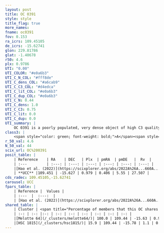 ```yaml
---
layout: post
title: OC 0391
style: style
title_flag: true
more_names: 
fname: oc0391
fov: 0.153
ra_icrs: 109.45105
de_icrs: -15.62741
glon: 229.81786
glat: -1.40678
r50: 4.6
plx: 0.9786
UTI: "0.00"
UTI_COLOR: "#e0a6b3"
UTI_C_N_COL: "#fff8de"
UTI_C_dens_COL: "#a6cab9"
UTI_C_C3_COL: "#d4edca"
UTI_C_lit_COL: "#e0a6b3"
UTI_C_dup_COL: "#e0a6b3"
UTI_C_N: 0.44
UTI_C_dens: 1.0
UTI_C_C3: 0.75
UTI_C_lit: 0.0
UTI_C_dup: 0.0
UTI_summary: |
    OC 0391 is a poorly populated, very dense object of high C3 quality. It was recently reported in the literature.<br><br><span style="color: #99180f; font-weight: bold;">Warning: </span>This is very likely a duplicate object, which shares a large percentage of members with at least one previously reported entry.
class3: |
    <span style="color: green; font-weight: bold;">A</span><span style="color: #FFC300; font-weight: bold;">B</span>
r_50_val: 4.6
N_50_val: 44
scix_url: OC%200391
posit_table: |
    | Reference    | RA    | DEC   | Plx  | pmRA  | pmDE   |  Rv  |
    | :---         | :---: | :---: | :---: | :---: | :---: | :---: |
    |[Hao et al. (2022)](https://scixplorer.org/abs/2022A%26A...660A...4H) | 109.454 | -15.653 | 1.051 | 0.424 | 5.58 | -- |
    | **UCC** |109.451 | -15.627 | 0.979 | 0.406 | 5.55 | 27.507 | 
cds_radec: 109.45105,-15.62741
carousel: UCC
fpars_table: |
    | Reference |  Values |
    | :---  |  :---:  |
    | [Hao et al. (2022)](https://scixplorer.org/abs/2022A%26A...660A...4H) | `AG=0.64, age=8.9, Z=0.016` |
shared_table: |
    | Cluster | <span title="Percentage of members that this OC shares with the ones listed">%</span>   | RA   | DEC   | Plx   | pmRA  | pmDE  | Rv | UTI |
    | :-: | :-: |:-: | :-: | :-: | :-: | :-: | :-: | :-: |
    |[Melotte 64](/_clusters/melotte64/)| 100.0 | 109.44 | -15.63 | 0.92 | 0.38 | 5.63 | 27.69 |1.0 |
    |[HSC 1815](/_clusters/hsc1815/)| 15.9 | 109.44 | -15.78 | 1.1 | 0.49 | 5.45 | -- |0.03 |
---
```

